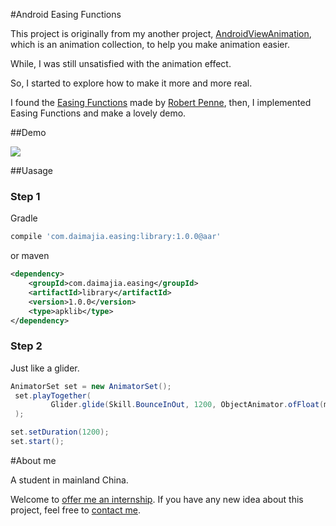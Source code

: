 #Android Easing Functions

This project is originally from my another project, [AndroidViewAnimation](https://github.com/daimajia/AndroidViewAnimations), which is an animation collection, to help you make animation easier.

While, I was still unsatisfied with the animation effect.

So, I started to explore how to make it more and more real.

I found the [Easing Functions](http://easings.net/) made by [Robert Penne](http://robertpenner.com/), then, I implemented Easing Functions and make a lovely demo.

##Demo

![](http://ww4.sinaimg.cn/mw690/610dc034jw1ehuzoul4h8g20b00gmh9s.gif)

##Uasage

### Step 1

Gradle

```groovy
compile 'com.daimajia.easing:library:1.0.0@aar'
```
or maven

```xml
<dependency>
    <groupId>com.daimajia.easing</groupId>
    <artifactId>library</artifactId>
    <version>1.0.0</version>
    <type>apklib</type>
</dependency>
```

### Step 2

Just like a glider.

```java
AnimatorSet set = new AnimatorSet();
 set.playTogether(
         Glider.glide(Skill.BounceInOut, 1200, ObjectAnimator.ofFloat(mTarget, "translationY", 0, 100)
 );

set.setDuration(1200);
set.start();
```

#About me

A student in mainland China. 

Welcome to [offer me an internship](mailto:daimajia@gmail.com).
If you have any new idea about this project, feel free to [contact me](mailto:daimajia@gmail.com).

